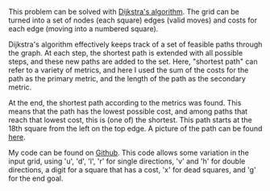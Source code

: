 This problem can be solved with [Dijkstra's algorithm](https://en.wikipedia.org/wiki/Dijkstra%27s_algorithm). The grid can be turned into a set of nodes (each square) edges (valid moves) and costs for each edge (moving into a numbered square).

Dijkstra's algorithm effectively keeps track of a set of feasible paths through the graph. At each step, the shortest path is extended with all possible steps, and these new paths are added to the set. Here, "shortest path" can refer to a variety of metrics, and here I used the sum of the costs for the path as the primary metric, and the length of the path as the secondary metric.

At the end, the shortest path according to the metrics was found. This means that the path has the lowest possible cost, and among paths that reach that lowest cost, this is (one of) the shortest. This path starts at the 18th square from the left on the top edge. A picture of the path can be found [here](https://github.com/SCappella/riddler/blob/master/2019-02-15-maze/solution.png).

My code can be found on [Github](https://github.com/SCappella/riddler/tree/master/2019-02-15-maze). This code allows some variation in the input grid, using 'u', 'd', 'l', 'r' for single directions, 'v' and 'h' for double directions, a digit for a square that has a cost, 'x' for dead squares, and 'g' for the end goal.
